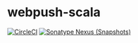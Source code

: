 # webpush-scala

[![CircleCI](https://circleci.com/gh/nokamoto/webpush-scala.svg?style=svg)](https://circleci.com/gh/nokamoto/webpush-scala)
[![Sonatype Nexus (Snapshots)](https://img.shields.io/nexus/s/https/oss.sonatype.org/com.github.nokamoto/webpush-scala_2.12.svg)](https://oss.sonatype.org/content/repositories/snapshots/com/github/nokamoto/webpush-scala_2.12)

